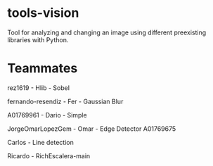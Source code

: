 # tools-vision
Tool for analyzing and changing an image using different preexisting libraries with Python.

# Teammates
rez1619 - Hlib - Sobel

fernando-resendiz - Fer - Gaussian Blur

A01769961 - Dario - Simple


JorgeOmarLopezGem - Omar - Edge Detector
A01769675

Carlos - Line detection

Ricardo - RichEscalera-main
